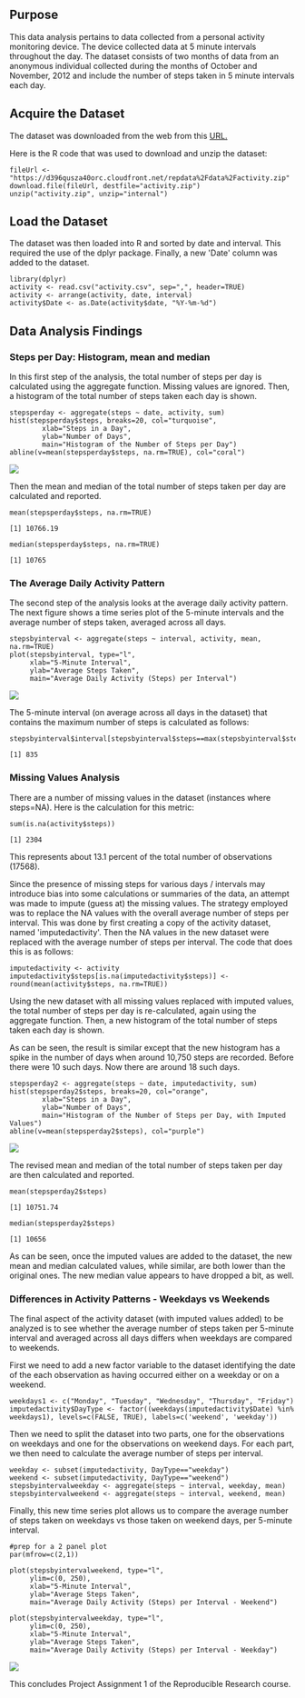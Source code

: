 Purpose
-------

This data analysis pertains to data collected from a personal activity
monitoring device. The device collected data at 5 minute intervals
throughout the day. The dataset consists of two months of data from an
anonymous individual collected during the months of October and
November, 2012 and include the number of steps taken in 5 minute
intervals each day.

Acquire the Dataset
-------------------

The dataset was downloaded from the web from this
[URL.](https://d396qusza40orc.cloudfront.net/repdata%2Fdata%2Factivity.zip)

Here is the R code that was used to download and unzip the dataset:

    fileUrl <- "https://d396qusza40orc.cloudfront.net/repdata%2Fdata%2Factivity.zip"
    download.file(fileUrl, destfile="activity.zip")
    unzip("activity.zip", unzip="internal")

Load the Dataset
----------------

The dataset was then loaded into R and sorted by date and interval. This
required the use of the dplyr package. Finally, a new 'Date' column was
added to the dataset.

    library(dplyr)
    activity <- read.csv("activity.csv", sep=",", header=TRUE)
    activity <- arrange(activity, date, interval)
    activity$Date <- as.Date(activity$date, "%Y-%m-%d")

Data Analysis Findings
----------------------

### Steps per Day: Histogram, mean and median

In this first step of the analysis, the total number of steps per day is
calculated using the aggregate function. Missing values are ignored.
Then, a histogram of the total number of steps taken each day is shown.

    stepsperday <- aggregate(steps ~ date, activity, sum)
    hist(stepsperday$steps, breaks=20, col="turquoise",
            xlab="Steps in a Day",
            ylab="Number of Days",
            main="Histogram of the Number of Steps per Day")
    abline(v=mean(stepsperday$steps, na.rm=TRUE), col="coral")

![](PA1_template_files/figure-markdown_strict/stepshistogram-1.png)

Then the mean and median of the total number of steps taken per day are
calculated and reported.

    mean(stepsperday$steps, na.rm=TRUE)

    [1] 10766.19

    median(stepsperday$steps, na.rm=TRUE)

    [1] 10765

### The Average Daily Activity Pattern

The second step of the analysis looks at the average daily activity
pattern. The next figure shows a time series plot of the 5-minute
intervals and the average number of steps taken, averaged across all
days.

    stepsbyinterval <- aggregate(steps ~ interval, activity, mean, na.rm=TRUE)
    plot(stepsbyinterval, type="l",
         xlab="5-Minute Interval",
         ylab="Average Steps Taken",
         main="Average Daily Activity (Steps) per Interval")

![](PA1_template_files/figure-markdown_strict/AvgDailyActivityPattern-1.png)

The 5-minute interval (on average across all days in the dataset) that
contains the maximum number of steps is calculated as follows:

    stepsbyinterval$interval[stepsbyinterval$steps==max(stepsbyinterval$steps)]

    [1] 835

### Missing Values Analysis

There are a number of missing values in the dataset (instances where
steps=NA). Here is the calculation for this metric:

    sum(is.na(activity$steps))

    [1] 2304

This represents about 13.1 percent of the total number of observations
(17568).

Since the presence of missing steps for various days / intervals may
introduce bias into some calculations or summaries of the data, an
attempt was made to impute (guess at) the missing values. The strategy
employed was to replace the NA values with the overall average number of
steps per interval. This was done by first creating a copy of the
activity dataset, named 'imputedactivity'. Then the NA values in the new
dataset were replaced with the average number of steps per interval. The
code that does this is as follows:

    imputedactivity <- activity
    imputedactivity$steps[is.na(imputedactivity$steps)] <- round(mean(activity$steps, na.rm=TRUE))

Using the new dataset with all missing values replaced with imputed
values, the total number of steps per day is re-calculated, again using
the aggregate function. Then, a new histogram of the total number of
steps taken each day is shown.

As can be seen, the result is similar except that the new histogram has
a spike in the number of days when around 10,750 steps are recorded.
Before there were 10 such days. Now there are around 18 such days.

    stepsperday2 <- aggregate(steps ~ date, imputedactivity, sum)
    hist(stepsperday2$steps, breaks=20, col="orange",
            xlab="Steps in a Day",
            ylab="Number of Days",
            main="Histogram of the Number of Steps per Day, with Imputed Values")
    abline(v=mean(stepsperday2$steps), col="purple")

![](PA1_template_files/figure-markdown_strict/stepshistogram2-1.png)

The revised mean and median of the total number of steps taken per day
are then calculated and reported.

    mean(stepsperday2$steps)

    [1] 10751.74

    median(stepsperday2$steps)

    [1] 10656

As can be seen, once the imputed values are added to the dataset, the
new mean and median calculated values, while similar, are both lower
than the original ones. The new median value appears to have dropped a
bit, as well.

### Differences in Activity Patterns - Weekdays vs Weekends

The final aspect of the activity dataset (with imputed values added) to
be analyzed is to see whether the average number of steps taken per
5-minute interval and averaged across all days differs when weekdays are
compared to weekends.

First we need to add a new factor variable to the dataset identifying
the date of the each observation as having occurred either on a weekday
or on a weekend.

    weekdays1 <- c("Monday", "Tuesday", "Wednesday", "Thursday", "Friday")
    imputedactivity$DayType <- factor((weekdays(imputedactivity$Date) %in% weekdays1), levels=c(FALSE, TRUE), labels=c('weekend', 'weekday'))

Then we need to split the dataset into two parts, one for the
observations on weekdays and one for the observations on weekend days.
For each part, we then need to calculate the average number of steps per
interval.

    weekday <- subset(imputedactivity, DayType=="weekday")
    weekend <- subset(imputedactivity, DayType=="weekend")
    stepsbyintervalweekday <- aggregate(steps ~ interval, weekday, mean)
    stepsbyintervalweekend <- aggregate(steps ~ interval, weekend, mean)

Finally, this new time series plot allows us to compare the average
number of steps taken on weekdays vs those taken on weekend days, per
5-minute interval.

    #prep for a 2 panel plot
    par(mfrow=c(2,1))

    plot(stepsbyintervalweekend, type="l",
         ylim=c(0, 250),
         xlab="5-Minute Interval",
         ylab="Average Steps Taken",
         main="Average Daily Activity (Steps) per Interval - Weekend")

    plot(stepsbyintervalweekday, type="l",
         ylim=c(0, 250),
         xlab="5-Minute Interval",
         ylab="Average Steps Taken",
         main="Average Daily Activity (Steps) per Interval - Weekday")

![](PA1_template_files/figure-markdown_strict/AvgDailyActivityPattern2-1.png)

This concludes Project Assignment 1 of the Reproducible Research course.
